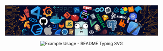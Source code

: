 
<!-- my-skills -->
![](./assets/skills.png)

<p align="center">
  <img src="https://readme-typing-svg.demolab.com?font=Fira+Code&pause=1000&center=true&vCenter=true&width=435&lines=Welcome+to+My+Profile!;%E4%BD%A0%E5%BD%93%E5%90%91%E9%A3%9E%E9%B8%9F%E9%A3%9E%E5%BE%80%E4%BD%A0%E7%9A%84%E5%B1%B1..." alt="Example Usage - README Typing SVG">
</p>

<!--
**zagss/zagss** is a ✨ _special_ ✨ repository because its `README.md` (this file) appears on your GitHub profile.

Here are some ideas to get you started:

- 🔭 I’m currently working on ...
- 🌱 I’m currently learning ...
- 👯 I’m looking to collaborate on ...
- 🤔 I’m looking for help with ...
- 💬 Ask me about ...
- 📫 How to reach me: ...
- 😄 Pronouns: ...
- ⚡ Fun fact: ...
-->
